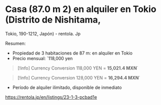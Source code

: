 # Casa (87.0 m 2) en alquiler en Tokio (Distrito de Nishitama,
Tokio, 190-1212, Japón) - rentola. Jp

Resumen:
- Propiedad de 3 habitaciones de 87 m: en alquiler en Tokio
- Precio mensual: `118,000 yen

> [!info] Currency Conversion
> 118,000 YEN = **15,021.4 MXN**` 

> [!info] Currency Conversion
> 128,000 YEN = **16,294.4 MXN**`
- Período de alquiler ilimitado, disponible de inmediato

https://rentola.jp/en/listings/23-1-3-pcbad1e
 
